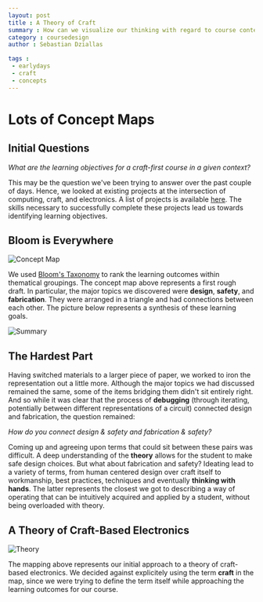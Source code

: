 ```yaml
---
layout: post
title : A Theory of Craft
summary : How can we visualize our thinking with regard to course content and learning objectives?
category : coursedesign
author : Sebastian Dziallas

tags : 
 - earlydays
 - craft
 - concepts
---
```


# Lots of Concept Maps

## Initial Questions

*What are the learning objectives for a craft-first course in a given context?*

This may be the question we've been trying to answer over the past couple of days. Hence, we looked at existing projects at the intersection of computing, craft, and electronics. A list of projects is available [here][etherpad]. The skills necessary to successfully complete these projects lead us towards identifying learning objectives.

## Bloom is Everywhere

![Concept Map][conceptmap]

We used [Bloom's Taxonomy][bloom] to rank the learning outcomes within thematical groupings. The concept map above represents a first rough draft. In particular, the major topics we discovered were **design**, **safety**, and **fabrication**. They were arranged in a triangle and had connections between each other. The picture below represents a synthesis of these learning goals.

![Summary][summary]

## The Hardest Part

Having switched materials to a larger piece of paper, we worked to iron the representation out a little more. Although the major topics we had discussed remained the same, some of the items bridging them didn't sit entirely right. And so while it was clear that the process of **debugging** (through iterating, potentially between different representations of a circuit) connected design and fabrication, the question remained:

*How do you connect design & safety and fabrication & safety?*

Coming up and agreeing upon terms that could sit between these pairs was difficult. A deep understanding of the **theory** allows for the student to make safe design choices. But what about fabrication and safety? Ideating lead to a variety of terms, from human centered design over craft itself to workmanship, best practices, techniques and eventually **thinking with hands**. The latter represents the closest we got to describing a way of operating that can be intuitively acquired and applied by a student, without being overloaded with theory.

## A Theory of Craft-Based Electronics

![Theory][theory]

The mapping above represents our initial approach to a theory of craft-based electronics. We decided against explicitely using the term **craft** in the map, since we were trying to define the term itself while approaching the learning outcomes for our course.

[etherpad]: http://openetherpad.org/craftoe-projects
[conceptmap]: https://twitter.com/craftoe/status/215467641702326274/photo/1/large
[bloom]: http://en.wikipedia.org/wiki/Bloom%27s_Taxonomy
[summary]: https://twitter.com/craftoe/status/215470012176138241/photo/1/large
[theory]: https://twitter.com/craftoe/status/215520362660769792/photo/1/large
